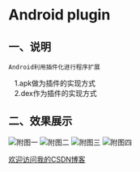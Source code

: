 Android plugin
==========================================

## 一、说明
    
    Android利用插件化进行程序扩展
    1.apk做为插件的实现方式</br>
    2.dex作为插件的实现方式</br>


## 二、效果展示 

![](http://img.blog.csdn.net/20130511213657324 "附图一") ![](http://img.blog.csdn.net/20130511213742678 "附图二") ![](http://img.blog.csdn.net/20130511213908054 "附图三") ![](http://img.blog.csdn.net/20130511213912285 "附图四")



[欢迎访问我的CSDN博客](http://blog.csdn.net/zz7zz7zz)<br/>


